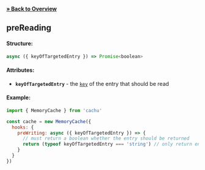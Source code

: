 [**» Back to Overview**](https://github.com/azurydev/cachu/tree/current#features)

## preReading

#### Structure:

```js
async ({ keyOfTargetedEntry }) => Promise<boolean>
```

#### Attributes:

- **`keyOfTargetedEntry`** - the [`key`](https://github.com/azurydev/cachu/blob/current/guide/types.md#key) of the entry that should be read

#### Example:

```js
import { MemoryCache } from 'cachu'

const cache = new MemoryCache({
  hooks: {
    preWriting: async ({ keyOfTargetedEntry }) => {
      // must return a boolean whether the entry should be returned
      return (typeof keyOfTargetedEntry === 'string') // only return entries with a string as their key on reading
    }
  }
})
```
